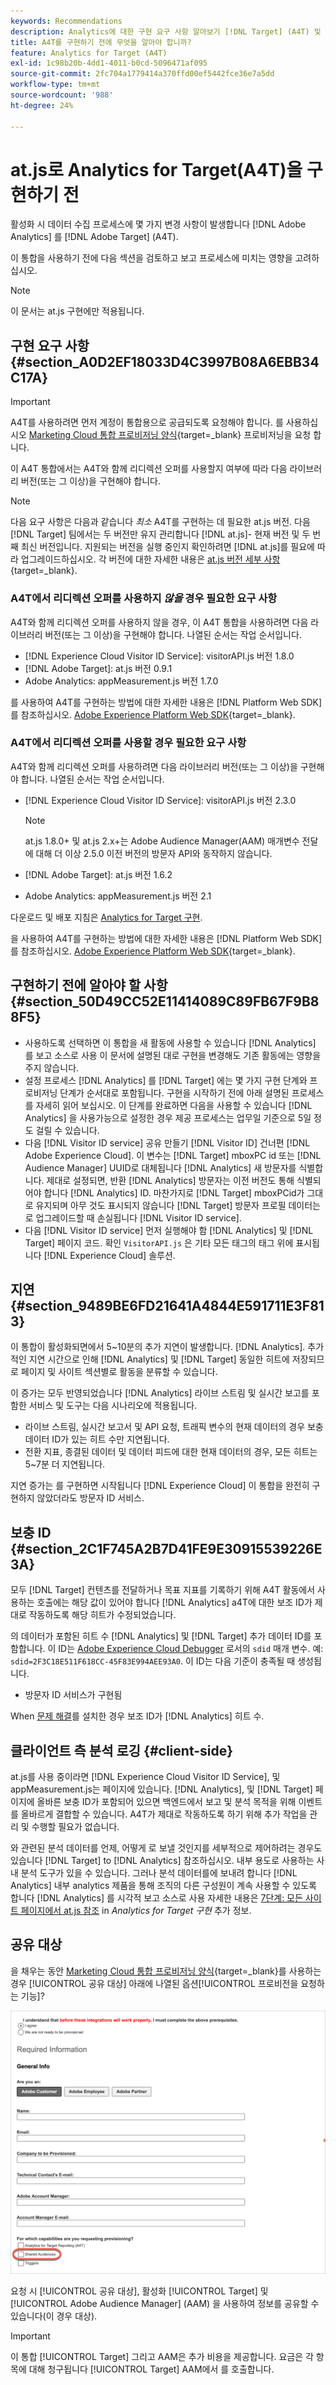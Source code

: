 ```yaml
---
keywords: Recommendations
description: Analytics에 대한 구현 요구 사항 알아보기 [!DNL Target] (A4T) 및 이 통합을 구현하기 전에 고려해야 할 사항.
title: A4T를 구현하기 전에 무엇을 알아야 합니까?
feature: Analytics for Target (A4T)
exl-id: 1c98b20b-4dd1-4011-b0cd-5096471af095
source-git-commit: 2fc704a1779414a370ffd00ef5442fce36e7a5dd
workflow-type: tm+mt
source-wordcount: '988'
ht-degree: 24%

---
```


# at.js로 Analytics for Target(A4T)을 구현하기 전

활성화 시 데이터 수집 프로세스에 몇 가지 변경 사항이 발생합니다 [!DNL Adobe Analytics] 를 [!DNL Adobe Target] (A4T).

이 통합을 사용하기 전에 다음 섹션을 검토하고 보고 프로세스에 미치는 영향을 고려하십시오.

>[!NOTE]
>
>이 문서는 at.js 구현에만 적용됩니다.

## 구현 요구 사항 {#section_A0D2EF18033D4C3997B08A6EBB34C17A}

>[!IMPORTANT]
>
>A4T를 사용하려면 먼저 계정이 통합용으로 공급되도록 요청해야 합니다. 를 사용하십시오 [Marketing Cloud 통합 프로비저닝 양식](https://survey.adobe.com/jfe/form/SV_ekBHTLSoP5Zki2y){target=_blank} 프로비저닝을 요청 합니다.

이 A4T 통합에서는 A4T와 함께 리디렉션 오퍼를 사용할지 여부에 따라 다음 라이브러리 버전(또는 그 이상)을 구현해야 합니다.

>[!NOTE]
>
>다음 요구 사항은 다음과 같습니다 *최소* A4T를 구현하는 데 필요한 at.js 버전. 다음 [!DNL Target] 팀에서는 두 버전만 유지 관리합니다 [!DNL at.js]- 현재 버전 및 두 번째 최신 버전입니다. 지원되는 버전을 실행 중인지 확인하려면 [!DNL at.js]를 필요에 따라 업그레이드하십시오. 각 버전에 대한 자세한 내용은 [at.js 버전 세부 사항](https://experienceleague.adobe.com/docs/target-dev/developer/client-side/at-js-implementation/target-atjs-versions.html){target=_blank}.

### A4T에서 리디렉션 오퍼를 사용하지 *않을* 경우 필요한 요구 사항

A4T와 함께 리디렉션 오퍼를 사용하지 않을 경우, 이 A4T 통합을 사용하려면 다음 라이브러리 버전(또는 그 이상)을 구현해야 합니다. 나열된 순서는 작업 순서입니다.

* [!DNL Experience Cloud Visitor ID Service]: visitorAPI.js 버전 1.8.0
* [!DNL Adobe Target]: at.js  버전 0.9.1
* Adobe Analytics: appMeasurement.js 버전 1.7.0

를 사용하여 A4T를 구현하는 방법에 대한 자세한 내용은 [!DNL Platform Web SDK]를 참조하십시오. [Adobe Experience Platform Web SDK](https://experienceleague.adobe.com/docs/target-dev/developer/client-side/aep-web-sdk.html){target=_blank}.

### A4T에서 리디렉션 오퍼를 사용할 경우 필요한 요구 사항

A4T와 함께 리디렉션 오퍼를 사용하려면 다음 라이브러리 버전(또는 그 이상)을 구현해야 합니다. 나열된 순서는 작업 순서입니다.

* [!DNL Experience Cloud Visitor ID Service]: visitorAPI.js 버전 2.3.0

   >[!NOTE]
   >
   >at.js 1.8.0+ 및 at.js 2.x+는 Adobe Audience Manager(AAM) 매개변수 전달에 대해 더 이상 2.5.0 이전 버전의 방문자 API와 동작하지 않습니다.

* [!DNL Adobe Target]: at.js  버전 1.6.2

* Adobe Analytics: appMeasurement.js 버전 2.1

다운로드 및 배포 지침은 [Analytics for Target 구현](/help/main/c-integrating-target-with-mac/a4t/a4timplementation.md).

을 사용하여 A4T를 구현하는 방법에 대한 자세한 내용은 [!DNL Platform Web SDK]를 참조하십시오. [Adobe Experience Platform Web SDK](https://experienceleague.adobe.com/docs/target-dev/developer/client-side/aep-web-sdk.html){target=_blank}.

## 구현하기 전에 알아야 할 사항 {#section_50D49CC52E11414089C89FB67F9B88F5}

* 사용하도록 선택하면 이 통합을 새 활동에 사용할 수 있습니다 [!DNL Analytics] 를 보고 소스로 사용 이 문서에 설명된 대로 구현을 변경해도 기존 활동에는 영향을 주지 않습니다.
* 설정 프로세스 [!DNL Analytics] 를 [!DNL Target] 에는 몇 가지 구현 단계와 프로비저닝 단계가 순서대로 포함됩니다. 구현을 시작하기 전에 아래 설명된 프로세스를 자세히 읽어 보십시오. 이 단계를 완료하면 다음을 사용할 수 있습니다 [!DNL Analytics] 을 사용가능으로 설정한 경우 제공 프로세스는 업무일 기준으로 5일 정도 걸릴 수 있습니다.
* 다음 [!DNL Visitor ID service] 공유 만들기 [!DNL Visitor ID] 건너편 [!DNL Adobe Experience Cloud]. 이 변수는 [!DNL Target] mboxPC id 또는 [!DNL Audience Manager] UUID로 대체됩니다 [!DNL Analytics] 새 방문자를 식별합니다. 제대로 설정되면, 반환 [!DNL Analytics] 방문자는 이전 버전도 통해 식별되어야 합니다 [!DNL Analytics] ID. 마찬가지로 [!DNL Target] mboxPCid가 그대로 유지되며 아무 것도 표시되지 않습니다 [!DNL Target] 방문자 프로필 데이터는 로 업그레이드할 때 손실됩니다 [!DNL Visitor ID service].
* 다음 [!DNL Visitor ID service] 먼저 실행해야 함 [!DNL Analytics] 및 [!DNL Target] 페이지 코드. 확인 `VisitorAPI.js` 은 기타 모든 태그의 태그 위에 표시됩니다 [!DNL Experience Cloud] 솔루션.

## 지연 {#section_9489BE6FD21641A4844E591711E3F813}

이 통합이 활성화되면에서 5~10분의 추가 지연이 발생합니다. [!DNL Analytics]. 추가적인 지연 시간으로 인해 [!DNL Analytics] 및 [!DNL Target] 동일한 히트에 저장되므로 페이지 및 사이트 섹션별로 활동을 분류할 수 있습니다.

이 증가는 모두 반영되었습니다 [!DNL Analytics] 라이브 스트림 및 실시간 보고를 포함한 서비스 및 도구는 다음 시나리오에 적용됩니다.

* 라이브 스트림, 실시간 보고서 및 API 요청, 트래픽 변수의 현재 데이터의 경우 보충 데이터 ID가 있는 히트 수만 지연됩니다.
* 전환 지표, 종결된 데이터 및 데이터 피드에 대한 현재 데이터의 경우, 모든 히트는 5~7분 더 지연됩니다.

지연 증가는 를 구현하면 시작됩니다 [!DNL Experience Cloud] 이 통합을 완전히 구현하지 않았더라도 방문자 ID 서비스.

## 보충 ID {#section_2C1F745A2B7D41FE9E30915539226E3A}

모두 [!DNL Target] 컨텐츠를 전달하거나 목표 지표를 기록하기 위해 A4T 활동에서 사용하는 호출에는 해당 값이 있어야 합니다 [!DNL Analytics] a4T에 대한 보조 ID가 제대로 작동하도록 해당 히트가 수정되었습니다.

의 데이터가 포함된 히트 수 [!DNL Analytics] 및 [!DNL Target] 추가 데이터 ID를 포함합니다. 이 ID는 [Adobe Experience Cloud Debugger](https://experienceleague.adobe.com/docs/debugger/using/experience-cloud-debugger.html) 로서의 `sdid` 매개 변수. 예: `sdid=2F3C18E511F618CC-45F83E994AEE93A0`. 이 ID는 다음 기준이 충족될 때 생성됩니다.

* 방문자 ID 서비스가 구현됨

When [문제 해결](/help/main/c-integrating-target-with-mac/a4t/c-a4t-troubleshooting/a4t-troubleshooting.md)를 설치한 경우 보조 ID가 [!DNL Analytics] 히트 수.

## 클라이언트 측 분석 로깅 {#client-side}

at.js를 사용 중이라면 [!DNL Experience Cloud Visitor ID Service], 및 appMeasurement.js는 페이지에 있습니다. [!DNL Analytics], 및 [!DNL Target] 페이지에 올바른 보충 ID가 포함되어 있으면 백엔드에서 보고 및 분석 목적을 위해 이벤트를 올바르게 결합할 수 있습니다. A4T가 제대로 작동하도록 하기 위해 추가 작업을 관리 및 수행할 필요가 없습니다.

와 관련된 분석 데이터를 언제, 어떻게 로 보낼 것인지를 세부적으로 제어하려는 경우도 있습니다 [!DNL Target] to [!DNL Analytics] 참조하십시오. 내부 용도로 사용하는 사내 분석 도구가 있을 수 있습니다. 그러나 분석 데이터를에 보내려 합니다 [!DNL Analytics] 내부 analytics 제품을 통해 조직의 다른 구성원이 계속 사용할 수 있도록 합니다 [!DNL Analytics] 를 시각적 보고 소스로 사용 자세한 내용은 [7단계: 모든 사이트 페이지에서 at.js 참조](/help/main/c-integrating-target-with-mac/a4t/a4timplementation.md#step7) in *Analytics for Target 구현* 추가 정보.

## 공유 대상

을 채우는 동안 [Marketing Cloud 통합 프로비저닝 양식](https://survey.adobe.com/jfe/form/SV_ekBHTLSoP5Zki2y){target=_blank}를 사용하는 경우 [!UICONTROL 공유 대상] 아래에 나열된 옵션[!UICONTROL 프로비전을 요청하는 기능]?

![요청 양식](/help/main/c-integrating-target-with-mac/a4t/assets/request-form.png)

요청 시 [!UICONTROL 공유 대상], 활성화 [!UICONTROL Target] 및 [!UICONTROL Adobe Audience Manager] (AAM) 을 사용하여 정보를 공유할 수 있습니다(이 경우 대상).

>[!IMPORTANT]
>
>이 통합 [!UICONTROL Target] 그리고 AAM은 추가 비용을 제공합니다. 요금은 각 항목에 대해 청구됩니다 [!UICONTROL Target] AAM에서 를 호출합니다.
